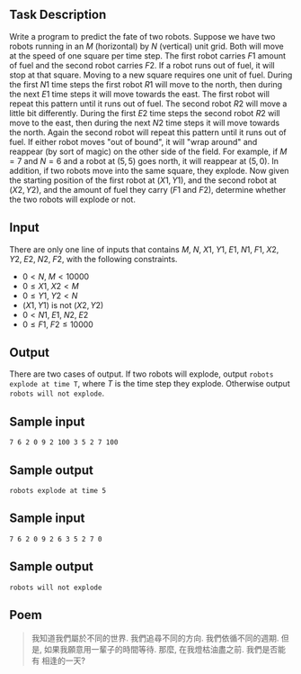 ## Task Description ##

Write a program to predict the fate of two robots. Suppose we have two robots running in an $M$ (horizontal) by $N$ (vertical) unit grid. Both will move at the speed of one square per time step. The first robot carries $F1$ amount of fuel and the second robot carries $F2$. If a robot runs out of fuel, it will stop at that square. Moving to a new square requires one unit of fuel. During the first $N1$ time steps the first robot $R1$ will move to the north, then during the next $E1$ time steps it will move towards the east. The first robot will repeat this pattern until it runs out of fuel. The second robot $R2$ will move a little bit differently. During the first $E2$ time steps the second robot $R2$ will move to the east, then during the next $N2$ time steps it will move towards the north. Again the second robot will repeat this pattern until it runs out of fuel. If either robot moves "out of bound", it will "wrap around" and reappear (by sort of magic) on the other side of the field. For example, if $M = 7$ and $N = 6$ and a robot at $(5, 5)$ goes north, it will reappear at $(5, 0)$. In addition, if two robots move into the same square, they explode. Now given the starting position of the first robot at $(X1, Y1)$, and the second robot at $(X2, Y2)$, and the amount of fuel they carry ($F1$ and $F2$), determine whether the two robots will explode or not.

## Input ##

There are only one line of inputs that contains $M, \; N, \; X1, \; Y1, \; E1, \; N1, \; F1, \; X2, \; Y2, \; E2, \; N2, \; F2$, with the following constraints.

* $0 < N, \; M < 10000$
* $0 \le X1, \; X2 < M$
* $0 \le Y1, \; Y2 < N$
* $(X1, Y1) \text{ is not } (X2, Y2)$
* $0 < N1, \; E1, \; N2, \; E2$
* $0 \le F1, \; F2 \le 10000$

## Output ##

There are two cases of output. If two robots will explode, output `robots explode at time T`, where $T$ is the time step they explode. Otherwise output `robots will not explode`.

## Sample input ##
```
7 6 2 0 9 2 100 3 5 2 7 100
```

## Sample output ##
```
robots explode at time 5
```

## Sample input ##
```
7 6 2 0 9 2 6 3 5 2 7 0
```

## Sample output ##
```
robots will not explode
```

## Poem ##

> 我知道我們屬於不同的世界.
> 我們追尋不同的方向.
> 我們依循不同的週期.
> 但是, 如果我願意用一輩子的時間等待.
> 那麼, 在我燈枯油盡之前.
> 我們是否能有
> 相逢的一天?
